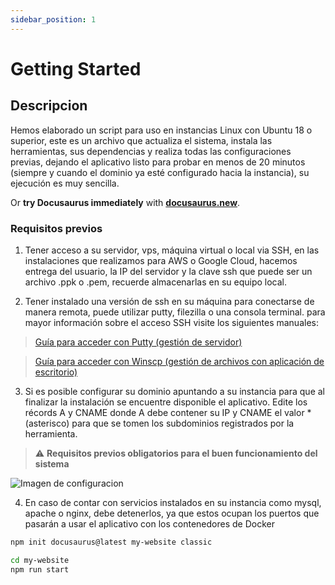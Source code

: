 ```yaml
---
sidebar_position: 1
---
```


# Getting Started

## Descripcion

Hemos elaborado un script para uso en instancias Linux con Ubuntu 18 o superior, este es un archivo que actualiza el sistema, instala las herramientas, sus dependencias y realiza todas las configuraciones previas, dejando el aplicativo listo para probar en menos de 20 minutos (siempre y cuando el dominio ya esté configurado hacia la instancia), su ejecución es muy sencilla.


Or **try Docusaurus immediately** with **[docusaurus.new](https://docusaurus.new)**.

### Requisitos previos

1.  Tener acceso a su servidor, vps, máquina virtual o local via SSH, en las instalaciones que realizamos para AWS o Google Cloud, hacemos entrega del usuario, la IP del servidor y la clave ssh que puede ser un archivo .ppk o .pem, recuerde almacenarlas en su equipo local.
    
2.  Tener instalado una versión de ssh en su máquina para conectarse de manera remota, puede utilizar putty, filezilla o una consola terminal. para mayor información sobre el acceso SSH visite los siguientes manuales:
    

>[Guía para acceder con Putty (gestión de servidor)](https://docs.google.com/document/d/1PmQejvNd_dkXVm8DPUYlQTag0wvES46tMpxX3MPhkNY/edit#)

>[Guía para acceder con Winscp (gestión de archivos con aplicación de escritorio)](https://docs.google.com/document/d/1Xpri2102N4b5C-dG-FVPXW5ZWjEz5S4iDjpvl7Zwq2E/edit#)

3.  Si es posible configurar su dominio apuntando a su instancia para que al finalizar la instalación se encuentre disponible el aplicativo. Edite los récords A y CNAME donde A debe contener su IP y CNAME el valor * (asterisco) para que se tomen los subdominios registrados por la herramienta.

> :warning: **Requisitos previos obligatorios para el buen funcionamiento del sistema**

![Imagen de configuracion](https://lh7-us.googleusercontent.com/ARgPelvASqFD0syjMYc5ckjcq6F7SraMbng8ellNFQY_a1eu6qunHIZSnu1pUwBvwNNEHSeantbMNmTzkJUfBH4nF-23XiBvr5x9pWxeRGZKWGZ7ChQ-bbqUssKPxufv4iup3bP6SdMrO8jPknWjGQ)

4.  En caso de contar con servicios instalados en su instancia como mysql, apache o nginx, debe detenerlos, ya que estos ocupan los puertos que pasarán a usar el aplicativo con los contenedores de Docker

```bash
npm init docusaurus@latest my-website classic
```

```bash
cd my-website
npm run start
```